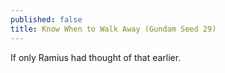 ```yaml
---
published: false
title: Know When to Walk Away (Gundam Seed 29)
---
```

If only Ramius had thought of that earlier.